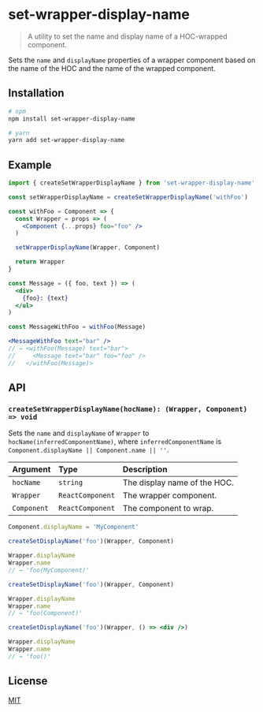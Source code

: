 # set-wrapper-display-name

> A utility to set the name and display name of a HOC-wrapped component.

Sets the `name` and `displayName` properties of a wrapper component based on the name of the HOC and the name of the wrapped component.

## Installation

```sh
# npm
npm install set-wrapper-display-name

# yarn
yarn add set-wrapper-display-name
```

## Example

```jsx
import { createSetWrapperDisplayName } from 'set-wrapper-display-name'

const setWrapperDisplayName = createSetWrapperDisplayName('withFoo')

const withFoo = Component => {
  const Wrapper = props => (
    <Component {...props} foo="foo" />
  )

  setWrapperDisplayName(Wrapper, Component)

  return Wrapper
}

const Message = ({ foo, text }) => (
  <div>
    {foo}: {text}
  </ul>
)

const MessageWithFoo = withFoo(Message)

<MessageWithFoo text="bar" />
// → <withFoo(Message) text="bar">
//     <Message text="bar" foo="foo" />
//   </withFoo(Message)>
```

## API

### `createSetWrapperDisplayName(hocName): (Wrapper, Component) => void`

Sets the `name` and `displayName` of `Wrapper` to `hocName(inferredComponentName)`, where `inferredComponentName` is `Component.displayName || Component.name || ''`.

|Argument|Type|Description|
|:---|:---|:---|
|`hocName`|`string`|The display name of the HOC.|
|`Wrapper`|`ReactComponent`|The wrapper component.|
|`Component`|`ReactComponent`|The component to wrap.|

```jsx
Component.displayName = 'MyComponent'

createSetDisplayName('foo')(Wrapper, Component)

Wrapper.displayName
Wrapper.name
// → 'foo(MyComponent)'
```

```jsx
createSetDisplayName('foo')(Wrapper, Component)

Wrapper.displayName
Wrapper.name
// → 'foo(Component)'
```

```jsx
createSetDisplayName('foo')(Wrapper, () => <div />)

Wrapper.displayName
Wrapper.name
// → 'foo()'
```

## License

[MIT](./LICENSE)
